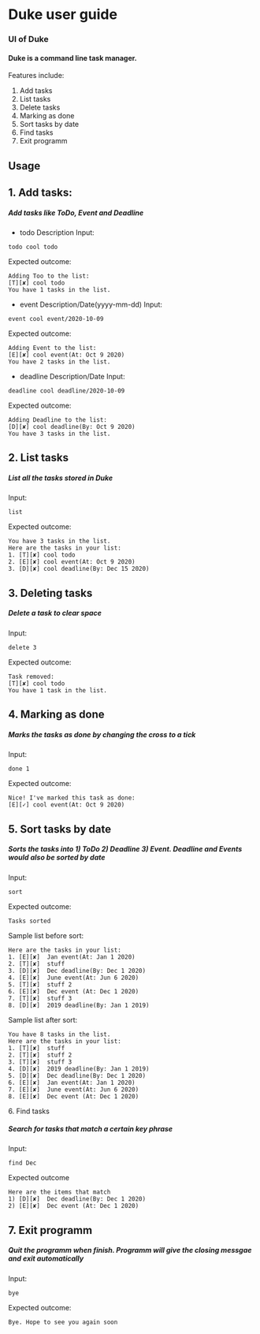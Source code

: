 
<h1>Duke user guide</h1>

<h3>UI of Duke</h3>
<h4>Duke is a command line task manager.</h4>

Features include:
1. Add tasks
2. List tasks
3. Delete tasks
4. Marking as done
5. Sort tasks by date
6. Find tasks
7. Exit programm

## Usage
<h2>1. Add tasks:</h2>
<h5> Add tasks like ToDo, Event and Deadline</h5>

* todo Description
Input:
    
```
todo cool todo
```

Expected outcome:
    
```
Adding Too to the list:
[T][✘] cool todo 
You have 1 tasks in the list.
```
* event Description/Date(yyyy-mm-dd)
Input:    
```
event cool event/2020-10-09
```

Expected outcome:
```
Adding Event to the list:
[E][✘] cool event(At: Oct 9 2020)
You have 2 tasks in the list.
```
    
* deadline Description/Date
Input:
    
```
deadline cool deadline/2020-10-09
```

Expected outcome:    
```
Adding Deadline to the list:
[D][✘] cool deadline(By: Oct 9 2020)
You have 3 tasks in the list.
```

<h2>2. List tasks</h2>
<h5>List all the tasks stored in Duke</h5>
Input:
    
 ```
list
 ```

Expected outcome:
    
```
You have 3 tasks in the list.
Here are the tasks in your list:
1. [T][✘] cool todo 
2. [E][✘] cool event(At: Oct 9 2020)
3. [D][✘] cool deadline(By: Dec 15 2020)
```

<h2>3. Deleting tasks</h2>
<h5>Delete a task to clear space</h5>
Input:

```
delete 3
```

Expected outcome:
```
Task removed: 
[T][✘] cool todo
You have 1 task in the list.
``` 

<h2>4. Marking as done</h2>
<h5>Marks the tasks as done by changing the cross to a tick</h5>
Input:

```
done 1
```

Expected outcome:

```
Nice! I've marked this task as done: 
[E][✓] cool event(At: Oct 9 2020)
```

<h2>5. Sort tasks by date</h2>
<h5>Sorts the tasks into 1) ToDo 2) Deadline 3) Event. Deadline and Events would also be sorted by date</h5>    
Input:

```
sort
```

Expected outcome:
```
Tasks sorted
```

Sample list before sort:

```
Here are the tasks in your list:
1. [E][✘]  Jan event(At: Jan 1 2020)
2. [T][✘]  stuff
3. [D][✘]  Dec deadline(By: Dec 1 2020)
4. [E][✘]  June event(At: Jun 6 2020)
5. [T][✘]  stuff 2
6. [E][✘]  Dec event (At: Dec 1 2020)
7. [T][✘]  stuff 3
8. [D][✘]  2019 deadline(By: Jan 1 2019)
```

Sample list after sort:
```
You have 8 tasks in the list.
Here are the tasks in your list:
1. [T][✘]  stuff
2. [T][✘]  stuff 2
3. [T][✘]  stuff 3
4. [D][✘]  2019 deadline(By: Jan 1 2019)
5. [D][✘]  Dec deadline(By: Dec 1 2020)
6. [E][✘]  Jan event(At: Jan 1 2020)
7. [E][✘]  June event(At: Jun 6 2020)
8. [E][✘]  Dec event (At: Dec 1 2020)
```
</h2>6. Find tasks</h2>
<h5>Search for tasks that match a certain key phrase</h5>

Input:
```
find Dec
```

Expected outcome
```
Here are the items that match
1) [D][✘]  Dec deadline(By: Dec 1 2020)
2) [E][✘]  Dec event (At: Dec 1 2020)
```

<h2>7. Exit programm</h2>
<h5>Quit the programm when finish. Programm will give the closing messgae and exit automatically</h5>

Input:
```
bye
```

Expected outcome:
```
Bye. Hope to see you again soon
```
